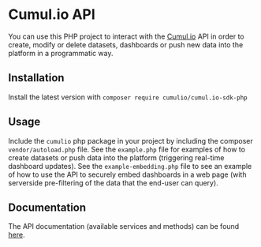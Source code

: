 # Cumul.io API

You can use this PHP project to interact with the [Cumul.io](https://cumul.io) API in order to create, modify or delete datasets, dashboards or push new data into the platform in a programmatic way.

## Installation
Install the latest version with
`composer require cumulio/cumul.io-sdk-php`

## Usage
Include the `cumulio` php package in your project by including the composer `vendor/autoload.php` file.
See the `example.php` file for examples of how to create datasets or push data into the platform (triggering real-time dashboard updates).
See the `example-embedding.php` file to see an example of how to use the API to securely embed dashboards in a web page (with serverside pre-filtering of the data that the end-user can query).

## Documentation

The API documentation (available services and methods) can be found [here](http://documentation.cumul.io/apidocs.html).
